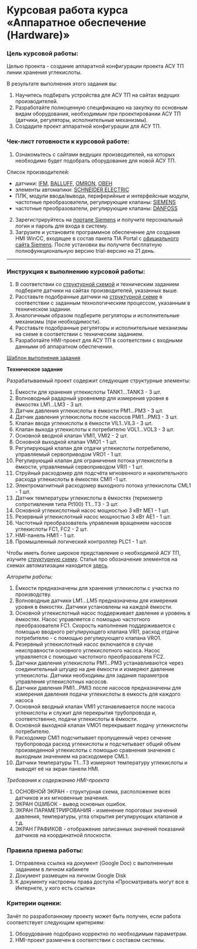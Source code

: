 # Курсовая работа курса «Аппаратное обеспечение (Hardware)»

### Цель курсовой работы:

Целью проекта - создание аппаратной конфигурации проекта АСУ ТП линии хранения углекислоты. 

В результате выполнения этого задания вы:
1. Научитесь подбирать устройства для АСУ ТП на сайтах ведущих производителей.
2. Разработайте полноценную спецификацию на закупку по основным видам оборудования, необходимым при проектировании АСУ ТП (датчики, регуляторы, исполнительные механизмы).
3. Создадите проект аппаратной конфигурации для АСУ ТП.

### Чек-лист готовности к курсовой работе:

1. Ознакомьтесь с сайтами ведущих производителей, на которых необходимо будет подобрать оборудование для новой АСУ ТП. 

Список производителей:
- датчики: [IFM](https://www.ifm.com/ru/ru), [BALLUFF](https://www.balluff.com/ru-ru), [OMRON](https://industrial.omron.ru/ru/home), [ОВЕН](https://owen.ru/)
- элементы автоматики: [SCHNEIDER ELECTRIC](https://www.se.com/ru/ru/)
- ПЛК, модули ввода/вывода, периферийные и интерфейсные модули, частотные преобразователи, регулирующие клапаны: [SIEMENS](https://mall.industry.siemens.com/goos/WelcomePage.aspx?regionUrl=/ru&language=ru)
- частотные преобразователи, регулирующие клапаны: [DANFOSS](https://www.danfoss.com/ru-ru/)

2. Зарегистрируйтесь на [портале Siemens](https://mall.industry.siemens.com/goos/WelcomePage.aspx?regionUrl=/ru&language=ru) и получите персональный логин и пароль для входа в систему.
3. Загрузите и установите программное обеспечение для создания HMI WinCC, входящее в состав пакета TIA Portal с [официального сайта Siemens](). После установки вы получите бесплатную полнофункциональную версию trial-версию на 21 день.

-----

### Инструкция к выполнению курсовой работы:

1. В соответствии со [структурной схемой](https://drive.google.com/file/d/1WoeViaMVX3dybgziYoZ4ra8B0kYRulMM/view?usp=sharing) и техническим заданием подберите датчики на сайтах производителей, указанных выше.
2. Расставьте подобранные датчики на [структурной схеме](https://drive.google.com/file/d/1WoeViaMVX3dybgziYoZ4ra8B0kYRulMM/view?usp=sharing) в соответствии с заданным технологическим процессом, указанным в техническом задании.
3. Аналогичным образом подберите регуляторы и исполнительные механизмы (при необходимости).
4. Расставьте подобранные регуляторы и исполнительные механизмы на схеме в соответствии с техническим заданием.
5. Разработайте HMI-проект для АСУ ТП в соответствии с входными данными об аппаратном обеспечении.

[Шаблон выполнения задания]()

**Техническое задание**

Разрабатываемый проект содержит следующие структурные элементы:

1. Ёмкости для хранения углекислоты TANK1...TANK3 - 3 шт.
2. Волноводный радарный уровнемер для измерения уровня в ёмкостях LM1...LM3 - 3 шт.
3. Датчик давления углекислоты в ёмкости PM1...PM3 - 3 шт.
4. Датчик давления углекислоты после насосов PMI1...PMI3 - 3 шт.
5. Клапан ввода углекислоты в ёмкости VIL1..VIL3 - 3 шт.
6. Клапан выхода углекислоты к потребителю VOL1...VOL3 - 3 шт.
7. Основной вводной клапан VMI1, VMI2 - 2 шт.
8. Основной выходной клапан VMO1 - 1 шт.
9. Регулирующий клапан для отдачи углекислоты потребителю, управляемый сервоприводом VRO1 - 1 шт.
10. Регулирующий клапан для ограничения потока углекислоты в ёмкости, управляемый сервоприводом VRI1 - 1 шт.
11. Струйный расходомер для подсчёта мгновенного и накопительного расхода углекислоты в ёмкостях CMI1 -1 шт.
12. Электромагнитный расходомер выходного потока углекислоты CML1 - 1 шт.
13. Датчик температуры углекислоты в ёмкостях (термометр сопротивления типа Pt100) T1...T3 - 3 шт.
14. Основной углекислотный насос мощностью 3 кВт ME1 - 1 шт.
15. Резервный углекислотный насос мощностью 3 кВт AE1 - 1 шт.
16. Частотный преобразователь управления вращением насосов углекислоты FC1, FC2 - 2 шт.
17. HMI-панель HMI1 - 1 шт.
18. Промышленный логический контроллер PLC1 - 1 шт.

Чтобы иметь более широкое представление о необходимой АСУ ТП, изучите [структурную схему](https://drive.google.com/file/d/1WoeViaMVX3dybgziYoZ4ra8B0kYRulMM/view?usp=sharing).
Статья про обозначение элементов на схемах автоматизации находится [здесь](https://studopedia.info/5-94109.html).

*Алгоритм работы:*

1. Ёмкости предназначены для хранения углекислоты с участка по производству.
2. Волноводные датчики LM1...LM5 предназначены для измерения уровня в ёмкостях. Датчики установлены на каждой ёмкости.
3. Основной углекислотный насос поддерживает давление и уровень в ёмкостях. Насос управляется с помощью частотного преобразователя FC1. Скорость наполнения поддерживается с помощью вводного регулирующего клапана VRI1, расход отдачи потребителю - с помощью регулирующего клапана VRO1.
4. Резервный углекислотный насос включается в случае неисправности основного углекислотного насоса. Насос управляется с помощью частотного преобразователя FC2.
5. Датчики давления углекислоты PM1...PM3 устанавливаются через соединительный штуцер на дне ёмкости и измеряют давление углекислоты. Датчики необходимы для задания параметров управления углекислотных насосов.
6. Датчики давления PMI1...PMI3 после насосов предназначены для измерения давления подачи углекислоты в емкость для каждого насоса
7. Основной вводный клапан VMI1 устанавливается после насоса углекислоты и служит для перекрытия трубопровода и, соответственно, подачи углекислоты в ёмкости.
8. Основной выходной клапан VMO1 перекрывает подачу углекислоты потребителю.
9. Расходомер CMI1 подсчитывает пропущенный через сечение трубопровода расход углекислоты и подсчитывает общий объем произведенной углекислоты с помощью сравнения значения с выходным значением на расходомере CML1.
10. Датчики температуры T1...T3 измеряют температуру углекислоты и выводят её на экран панели HMI.

*Требования к содержанию HMI-проекта*

1. ОСНОВНОЙ ЭКРАН - структурная схема, расположение всех датчиков и их мгновенные значения.
2. ЭКРАН ОШИБОК - вывод основных ошибок.
3. ЭКРАН ПАРАМЕТРИРОВАНИЯ - изменение пороговых значений давления, температуры, угла открытия регулирующих клапанов и т.д.
4. ЭКРАН ГРАФИКОВ - отображение записанных значений показаний датчиков на координатной плоскости. 

### Правила приема работы:

1. Отправлена ссылка на документ (Google Doc) с выполненным заданием в личном кабинете
2. Документ размещен на личном Google Disk
3. К документу настроены права доступа «Просматривать могут все в Интернете, у кого есть ссылка»

### Критерии оценки:

Зачёт по разработанному проекту может быть получен, если работа соответствует следующим критериям:

1. Оборудование подобрано корректно по необходимым параметрам.
2. HMI-проект размечен в соответствии с составом системы.
